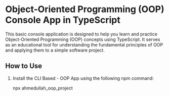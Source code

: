 # Object-Oriented Programming (OOP) Console App in TypeScript

This basic console application is designed to help you learn and practice Object-Oriented Programming (OOP) concepts using TypeScript. It serves as an educational tool for understanding the fundamental principles of OOP and applying them to a simple software project.

## How to Use

1. Install the CLI Based - OOP App using the following npm command:

   npx ahmedullah_oop_project